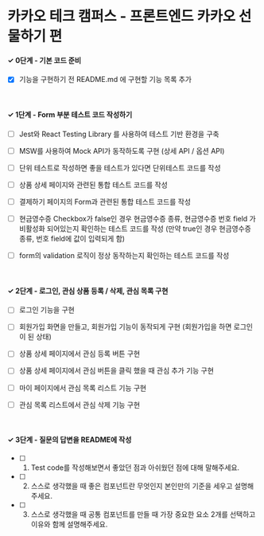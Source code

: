 # 카카오 테크 캠퍼스 - 프론트엔드 카카오 선물하기 편

#### ✓ 0단계 - 기본 코드 준비

- [x] 기능을 구현하기 전 README.md 에 구현할 기능 목록 추가

<br>

#### ✓ 1단계 - Form 부분 테스트 코드 작성하기

- [ ] Jest와 React Testing Library 를 사용하여 테스트 기반 환경을 구축

- [ ] MSW를 사용하여 Mock API가 동작하도록 구현 (상세 API / 옵션 API)

- [ ] 단위 테스트로 작성하면 좋을 테스트가 있다면 단위테스트 코드를 작성

- [ ] 상품 상세 페이지와 관련된 통합 테스트 코드를 작성

- [ ] 결제하기 페이지의 Form과 관련된 통합 테스트 코드를 작성

- [ ] 현금영수증 Checkbox가 false인 경우 현금영수증 종류, 현금영수증 번호 field 가 비활성화 되어있는지 확인하는 테스트 코드를 작성 (만약 true인 경우 현금영수증 종류, 번호 field에 값이 입력되게 함)

- [ ] form의 validation 로직이 정상 동작하는지 확인하는 테스트 코드를 작성

<br>

#### ✓ 2단계 - 로그인, 관심 상품 등록 / 삭제, 관심 목록 구현

- [ ] 로그인 기능을 구현

- [ ] 회원가입 화면을 만들고, 회원가입 기능이 동작되게 구현 (회원가입을 하면 로그인이 된 상태)

- [ ] 상품 상세 페이지에서 관심 등록 버튼 구현

- [ ] 상품 상세 페이지에서 관심 버튼을 클릭 했을 때 관심 추가 기능 구현

- [ ] 마이 페이지에서 관심 목록 리스트 기능 구현

- [ ] 관심 목록 리스트에서 관심 삭제 기능 구현

<br>

#### ✓ 3단계 - 질문의 답변을 README에 작성

- [ ] 1. Test code를 작성해보면서 좋았던 점과 아쉬웠던 점에 대해 말해주세요.

- [ ] 2. 스스로 생각했을 때 좋은 컴포넌트란 무엇인지 본인만의 기준을 세우고 설명해 주세요.

- [ ] 3. 스스로 생각했을 때 공통 컴포넌트를 만들 때 가장 중요한 요소 2개를 선택하고 이유와 함께 설명해주세요.